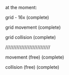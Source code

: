 at the moment: 

grid - 16x (complete)

grid movement (complete)

grid collision (complete)

////////////////////////////

movement (free) (complete)

collision (free) (complete)
